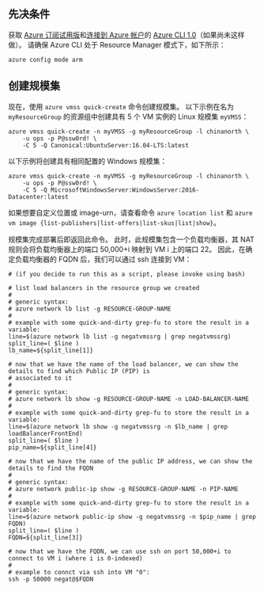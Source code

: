 ## <a name="prerequisites"></a>先决条件

获取 [Azure 订阅试用版](/pricing/1rmb-trial/)和[连接到 Azure 帐户](/documentation/articles/xplat-cli-connect/)的 [Azure CLI 1.0](/documentation/articles/cli-install-nodejs/)（如果尚未这样做）。 请确保 Azure CLI 处于 Resource Manager 模式下，如下所示：

    azure config mode arm

## <a name="create-the-scale-set"></a>创建规模集

现在，使用 `azure vmss quick-create` 命令创建规模集。 以下示例在名为 `myResourceGroup` 的资源组中创建具有 5 个 VM 实例的 Linux 规模集 `myVMSS`：

    azure vmss quick-create -n myVMSS -g myResourceGroup -l chinanorth \
        -u ops -p P@ssw0rd! \
        -C 5 -Q Canonical:UbuntuServer:16.04-LTS:latest

以下示例将创建具有相同配置的 Windows 规模集：

    azure vmss quick-create -n myVMSS -g myResourceGroup -l chinanorth \
        -u ops -p P@ssw0rd! \
        -C 5 -Q MicrosoftWindowsServer:WindowsServer:2016-Datacenter:latest

如果想要自定义位置或 image-urn，请查看命令 `azure location list` 和 `azure vm image {list-publishers|list-offers|list-skus|list|show}`。

规模集完成部署后即返回此命令。 此时，此规模集包含一个负载均衡器，其 NAT 规则会将负载均衡器上的端口 50,000+i 映射到 VM i 上的端口 22。 因此，在确定负载均衡器的 FQDN 后，我们可以通过 ssh 连接到 VM：

    # (if you decide to run this as a script, please invoke using bash)

    # list load balancers in the resource group we created
    #
    # generic syntax:
    # azure network lb list -g RESOURCE-GROUP-NAME
    #
    # example with some quick-and-dirty grep-fu to store the result in a variable:
    line=$(azure network lb list -g negatvmssrg | grep negatvmssrg)
    split_line=( $line )
    lb_name=${split_line[1]}

    # now that we have the name of the load balancer, we can show the details to find which Public IP (PIP) is 
    # associated to it
    #
    # generic syntax:
    # azure network lb show -g RESOURCE-GROUP-NAME -n LOAD-BALANCER-NAME
    #
    # example with some quick-and-dirty grep-fu to store the result in a variable:
    line=$(azure network lb show -g negatvmssrg -n $lb_name | grep loadBalancerFrontEnd)
    split_line=( $line )
    pip_name=${split_line[4]}

    # now that we have the name of the public IP address, we can show the details to find the FQDN
    #
    # generic syntax:
    # azure network public-ip show -g RESOURCE-GROUP-NAME -n PIP-NAME
    #
    # example with some quick-and-dirty grep-fu to store the result in a variable:
    line=$(azure network public-ip show -g negatvmssrg -n $pip_name | grep FQDN)
    split_line=( $line )
    FQDN=${split_line[3]}

    # now that we have the FQDN, we can use ssh on port 50,000+i to connect to VM i (where i is 0-indexed)
    #
    # example to connct via ssh into VM "0":
    ssh -p 50000 negat@$FQDN